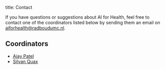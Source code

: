 title: Contact

If you have questions or suggestions about AI for Health, feel free to contact one of the coordinators listed below by sending them an email on [aiforhealth@radboudumc.nl](mailto:aiforhealth@radboudumc.nl).

## Coordinators
* [Ajay Patel](https://www.diagnijmegen.nl/people/ajay-patel/)
* [Silvan Quax](https://www.diagnijmegen.nl/people/silvan-quax/) 
